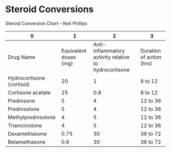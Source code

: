 # Steroid Conversions
 
Steroid Conversion Chart – Neil Phillips

| 0                         | 1                     | 2                                                     | 3                        |
|---------------------------|-----------------------|-------------------------------------------------------|--------------------------|
| Drug Name                 | Equivalent doses (mg) | Anti-inflammatory activity relative to hydrocortisone | Duration of action (hrs) |
| Hydrocortisone (cortisol) | 20                    | 1                                                     | 8 to 12                  |
| Cortisone acetate         | 25                    | 0.8                                                   | 8 to 12                  |
| Prednisone                | 5                     | 4                                                     | 12 to 36                 |
| Prednisolone              | 5                     | 4                                                     | 12 to 36                 |
| Methylprednisolone        | 4                     | 5                                                     | 12 to 36                 |
| Triamcinolone             | 4                     | 5                                                     | 12 to 36                 |
| Dexamethasone             | 0.75                  | 30                                                    | 36 to 72                 |
| Betamethasone             | 0.6                   | 30                                                    | 36 to 72                 |
